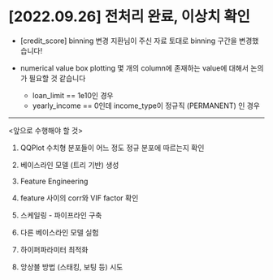 # [2022.09.26] 전처리 완료, 이상치 확인

* [credit_score] binning 변경
  지환님이 주신 자료 토대로 binning 구간을 변경했습니다!

* numerical value box plotting
  몇 개의 column에 존재하는 value에 대해서 논의가 필요할 것 같습니다
  
  - loan_limit == 1e10인 경우
  - yearly_income == 0인데 income_type이 정규직 (PERMANENT) 인 경우

------

<앞으로 수행해야 할 것>

1. QQPlot
   수치형 분포들이 어느 정도 정규 분포에 따르는지 확인

2. 베이스라인 모델 (트리 기반) 생성

3. Feature Engineering

4. feature 사이의 corr와 VIF factor 확인

5. 스케일링 - 파이프라인 구축

6. 다른 베이스라인 모델 실험

7. 하이퍼파라미터 최적화

8. 앙상블 방법 (스태킹, 보팅 등) 시도
